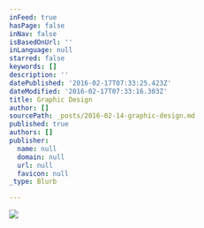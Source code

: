 ```yaml
---
inFeed: true
hasPage: false
inNav: false
isBasedOnUrl: ''
inLanguage: null
starred: false
keywords: []
description: ''
datePublished: '2016-02-17T07:33:25.423Z'
dateModified: '2016-02-17T07:33:16.303Z'
title: Graphic Design
author: []
sourcePath: _posts/2016-02-14-graphic-design.md
published: true
authors: []
publisher:
  name: null
  domain: null
  url: null
  favicon: null
_type: Blurb

---
```

![](https://s3-us-west-2.amazonaws.com/the-grid-img/p/4008d055df391d879459c55106d3ca42b16d573b.jpg)